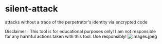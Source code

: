 # silent-attack
attacks without a trace of the perpetrator's identity via encrypted code

Disclaimer  : This tool is for educational purposes only! I am not responsible for any harmful actions taken with this tool. Use responsibly!
![images.jpeg](https://github.com/user-attachments/assets/de486734-616d-494a-8f2b-fa305803f95d)


